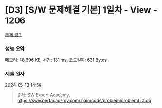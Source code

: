 # [D3] [S/W 문제해결 기본] 1일차 - View - 1206 

[문제 링크](https://swexpertacademy.com/main/code/problem/problemDetail.do?contestProbId=AV134DPqAA8CFAYh) 

### 성능 요약

메모리: 48,696 KB, 시간: 131 ms, 코드길이: 631 Bytes

### 제출 일자

2024-05-13 14:56



> 출처: SW Expert Academy, https://swexpertacademy.com/main/code/problem/problemList.do